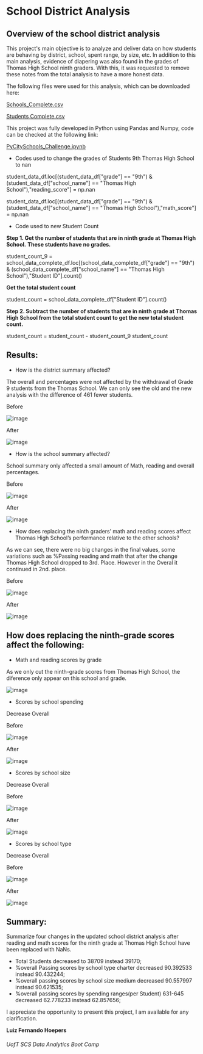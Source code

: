 # School District Analysis

## Overview of the school district analysis

This project's main objective is to analyze and deliver data on how students are behaving by district, school, spent range, by size, etc.
In addition to this main analysis, evidence of diapering was also found in the grades of Thomas High School ninth graders. With this, it was requested to remove these notes from the total analysis to have a more honest data.

The following files were used for this analysis, which can be downloaded here:

[Schools_Complete.csv](https://github.com/lfhoepers/School_District_Analysis/blob/137024a0de4837dbbc6cc1a094f9b585ef9b270a/Resources/schools_complete.csv) 

[Students Complete.csv](https://github.com/lfhoepers/School_District_Analysis/blob/137024a0de4837dbbc6cc1a094f9b585ef9b270a/Resources/students_complete.csv)

This project was fully developed in Python using Pandas and Numpy, code can be checked at the following link:

[PyCitySchools_Challenge.ipynb](https://github.com/lfhoepers/School_District_Analysis/blob/137024a0de4837dbbc6cc1a094f9b585ef9b270a/PyCitySchools_Challenge.ipynb)

- Codes used to change the grades of Students 9th Thomas High School to nan

student_data_df.loc[(student_data_df["grade"] == "9th") & (student_data_df["school_name"] == "Thomas High School"),"reading_score"] = np.nan  

student_data_df.loc[(student_data_df["grade"] == "9th") & (student_data_df["school_name"] == "Thomas High School"),"math_score"] = np.nan  

- Code used to new Student Count

**Step 1. Get the number of students that are in ninth grade at Thomas High School.**
**These students have no grades.**

student_count_9 = school_data_complete_df.loc[(school_data_complete_df["grade"] == "9th") & (school_data_complete_df["school_name"] == "Thomas High School"),"Student ID"].count() 

**Get the total student count**

student_count = school_data_complete_df["Student ID"].count()


**Step 2. Subtract the number of students that are in ninth grade at**
**Thomas High School from the total student count to get the new total student count.**

student_count = student_count - student_count_9
student_count


## Results:

- How is the district summary affected?

The overall and percentages were not affected by the withdrawal of Grade 9 students from the Thomas School. We can only see the old and the new analysis with the difference of 461 fewer students.

Before

![image](https://user-images.githubusercontent.com/100812079/160037820-673a6079-a295-44b7-9b46-986b32f05157.png)

After

![image](https://user-images.githubusercontent.com/100812079/160037931-3b18052a-ca7b-4e47-b602-b2dd751270a4.png)

- How is the school summary affected?

School summary only affected a small amount of Math, reading and overall percentages.

Before

![image](https://user-images.githubusercontent.com/100812079/160038748-9efa2841-cad0-429e-b63f-e3e6d6f3d1f1.png)

After

![image](https://user-images.githubusercontent.com/100812079/160038790-d2d5517d-cf3c-4c9f-b0cd-02e20bb21191.png)


- How does replacing the ninth graders’ math and reading scores affect Thomas High School’s performance relative to the other schools?

As we can see, there were no big changes in the final values, some variations such as %Passing reading and math that after the change Thomas High School dropped to 3rd. Place. However in the Overal it continued in 2nd. place.

Before

![image](https://user-images.githubusercontent.com/100812079/160039603-b9ee88ee-3f46-4c4d-82a0-8b5022e1566e.png)

After

![image](https://user-images.githubusercontent.com/100812079/160039710-79c92a27-1dea-4e40-809d-7815e409d660.png)

## How does replacing the ninth-grade scores affect the following:

- Math and reading scores by grade

As we only cut the ninth-grade scores from Thomas High School, the diference only appear on this school and grade.

![image](https://user-images.githubusercontent.com/100812079/160040515-2f42efe0-88d0-4ad7-a5c4-f1dc781f4110.png)

- Scores by school spending

Decrease Overall

Before

![image](https://user-images.githubusercontent.com/100812079/160041475-234842b2-1a78-4f6a-b422-9a3ee75920a4.png)

After

![image](https://user-images.githubusercontent.com/100812079/160041401-c16225d9-d912-4131-8113-6a8507869a30.png)


- Scores by school size

Decrease Overall

Before

![image](https://user-images.githubusercontent.com/100812079/160041774-9fbd75cb-5460-4590-9e26-4060e9d4470f.png)


After

![image](https://user-images.githubusercontent.com/100812079/160041873-56692d19-eadc-46bb-9ad9-57668295aed3.png)

- Scores by school type

Decrease Overall

Before

![image](https://user-images.githubusercontent.com/100812079/160041994-98d91686-4f45-4f87-bfe1-b4abf314a4da.png)

After

![image](https://user-images.githubusercontent.com/100812079/160042052-b58e12bf-f5c0-4b7d-92ad-151a59cf837c.png)


## Summary: 

Summarize four changes in the updated school district analysis after reading and math scores for the ninth grade at Thomas High School have been replaced with NaNs.

- Total Students decreased to 38709 instead 39170;
- %overall Passing scores by school type charter decreased 90.392533 instead 90.432244;
- %overall passing scores by school size medium decreased 90.557997 instead 90.621535;
- %overall passing scores by spending ranges(per Student) 631-645 decreased 62.778233 instead 62.857656;


I appreciate the opportunity to present this project, I am available for any clarification.

**Luiz Fernando Hoepers**  
###### UofT SCS Data Analytics Boot Camp
